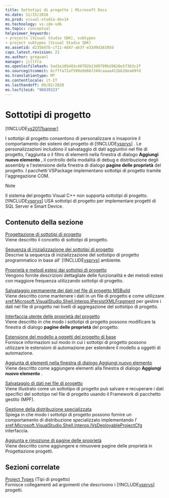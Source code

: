```yaml
---
title: Sottotipi di progetto | Microsoft Docs
ms.date: 11/15/2016
ms.prod: visual-studio-dev14
ms.technology: vs-ide-sdk
ms.topic: conceptual
helpviewer_keywords:
- projects [Visual Studio SDK], subtypes
- project subtypes [Visual Studio SDK]
ms.assetid: d235b47b-cf11-4d47-a63f-e33d9d16105d
caps.latest.revision: 21
ms.author: gregvanl
manager: jillfra
ms.openlocfilehash: 5ad1e105d43c40782b13d8799b20626e57363c2f
ms.sourcegitcommit: 6cfffa72af599a9d667249caaaa411bb28ea69fd
ms.translationtype: MT
ms.contentlocale: it-IT
ms.lasthandoff: 09/02/2020
ms.locfileid: "90839323"
---
```

# <a name="project-subtypes"></a>Sottotipi di progetto
[!INCLUDE[vs2017banner](../../includes/vs2017banner.md)]

I sottotipi di progetto consentono di personalizzare o insaporire il comportamento dei sistemi del progetto di [!INCLUDE[vsprvs](../../includes/vsprvs-md.md)] . Le personalizzazioni includono il salvataggio di dati aggiuntivi nel file di progetto, l'aggiunta o il filtro di elementi nella finestra di dialogo **Aggiungi nuovo elemento** , il controllo della modalità di debug e distribuzione degli assembly e l'estensione della finestra di dialogo **pagine delle proprietà** del progetto. I pacchetti VSPackage implementano sottotipi di progetto tramite l'aggregazione COM.  
  
> [!NOTE]
> Il sistema del progetto Visual C++ non supporta sottotipi di progetto. [!INCLUDE[vsprvs](../../includes/vsprvs-md.md)] USA sottotipi di progetto per implementare progetti di SQL Server e Smart Device.  
  
## <a name="in-this-section"></a>Contenuto della sezione  
 [Progettazione di sottotipi di progetto](../../extensibility/internals/project-subtypes-design.md)  
 Viene descritto il concetto di sottotipi di progetto.  
  
 [Sequenza di inizializzazione dei sottotipi di progetto](../../extensibility/internals/initialization-sequence-of-project-subtypes.md)  
 Descrive la sequenza di inizializzazione del sottotipo di progetto programmatico in base all' [!INCLUDE[vsprvs](../../includes/vsprvs-md.md)] ambiente.  
  
 [Proprietà e metodi estesi dai sottotipi di progetto](../../extensibility/internals/properties-and-methods-extended-by-project-subtypes.md)  
 Vengono fornite descrizioni dettagliate delle funzionalità e dei metodi estesi con maggiore frequenza utilizzando sottotipi di progetto.  
  
 [Salvataggio permanente dei dati nel file di progetto MSBuild](../../extensibility/internals/persisting-data-in-the-msbuild-project-file.md)  
 Viene descritto come mantenere i dati in un file di progetto e come utilizzare <xref:Microsoft.VisualStudio.Shell.Interop.IPersistXMLFragment> per gestire i dati nel file di progetto nei livelli di aggregazione del sottotipo di progetto.  
  
 [Interfaccia utente delle proprietà del progetto](../../extensibility/internals/project-property-user-interface.md)  
 Viene descritto in che modo i sottotipi di progetto possono modificare la finestra di dialogo **pagine delle proprietà** del progetto.  
  
 [Estensione del modello a oggetti del progetto di base](../../extensibility/internals/extending-the-object-model-of-the-base-project.md)  
 Fornisce informazioni sul modo in cui i sottotipi di progetto possono utilizzare le estensioni di automazione per estendere il modello a oggetti di automazione.  
  
 [Aggiunta di elementi nella finestra di dialogo Aggiungi nuovo elemento](../../extensibility/internals/contributing-to-the-add-new-item-dialog-box.md)  
 Viene descritto come aggiungere elementi alla finestra di dialogo **Aggiungi nuovo elemento** .  
  
 [Salvataggio di dati nei file di progetto](../../extensibility/saving-data-in-project-files.md)  
 Viene illustrato come un sottotipo di progetto può salvare e recuperare i dati specifici del sottotipo nel file di progetto usando il Framework di pacchetto gestito (MPF).  
  
 [Gestione della distribuzione specializzata](../../extensibility/internals/handling-specialized-deployment.md)  
 Spiega in che modo i sottotipi di progetto possono fornire un comportamento di distribuzione specializzato implementando l' <xref:Microsoft.VisualStudio.Shell.Interop.IVsDeployableProjectCfg> interfaccia.  
  
 [Aggiunta e rimozione di pagine delle proprietà](../../extensibility/adding-and-removing-property-pages.md)  
 Viene descritto come aggiungere e rimuovere pagine delle proprietà in Progettazione progetti.  
  
## <a name="related-sections"></a>Sezioni correlate  
 [Project Types](../../extensibility/internals/project-types.md) (Tipi di progetto)  
 Fornisce collegamenti ad argomenti che descrivono i [!INCLUDE[vsprvs](../../includes/vsprvs-md.md)] progetti.
